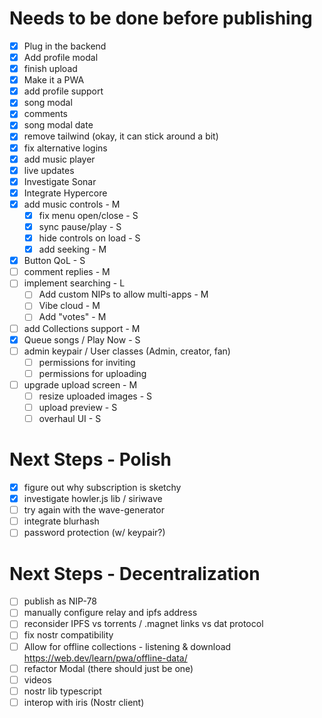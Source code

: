 # Needs to be done before publishing
- [x] Plug in the backend
- [x] Add profile modal
- [x] finish upload
- [x] Make it a PWA
- [x] add profile support
- [x] song modal
- [x] comments
- [x] song modal date
- [x] remove tailwind (okay, it can stick around a bit)
- [x] fix alternative logins
- [x] add music player
- [x] live updates
- [x] Investigate Sonar
- [x] Integrate Hypercore
- [x] add music controls - M
    - [x] fix menu open/close - S
    - [x] sync pause/play - S
    - [x] hide controls on load - S
    - [x] add seeking - M

- [x] Button QoL - S
- [ ] comment replies - M
- [ ] implement searching - L
    - [ ] Add custom NIPs to allow multi-apps - M
    - [ ] Vibe cloud - M 
    - [ ] Add "votes" - M
- [ ] add Collections support - M
- [x] Queue songs / Play Now - S
- [ ] admin keypair / User classes (Admin, creator, fan)
    - [ ] permissions for inviting
    - [ ] permissions for uploading
- [ ] upgrade upload screen - M
    - [ ] resize uploaded images - S
    - [ ] upload preview - S 
    - [ ] overhaul UI - S

# Next Steps - Polish
- [x] figure out why subscription is sketchy
- [x] investigate howler.js lib / siriwave
- [ ] try again with the wave-generator
- [ ] integrate blurhash
- [ ] password protection (w/ keypair?)

# Next Steps - Decentralization
- [ ] publish as NIP-78
- [ ] manually configure relay and ipfs address
- [ ] reconsider IPFS vs torrents / .magnet links vs dat protocol
- [ ] fix nostr compatibility
- [ ] Allow for offline collections - listening & download https://web.dev/learn/pwa/offline-data/
- [ ] refactor Modal (there should just be one)
- [ ] videos
- [ ] nostr lib typescript
- [ ] interop with iris (Nostr client)
